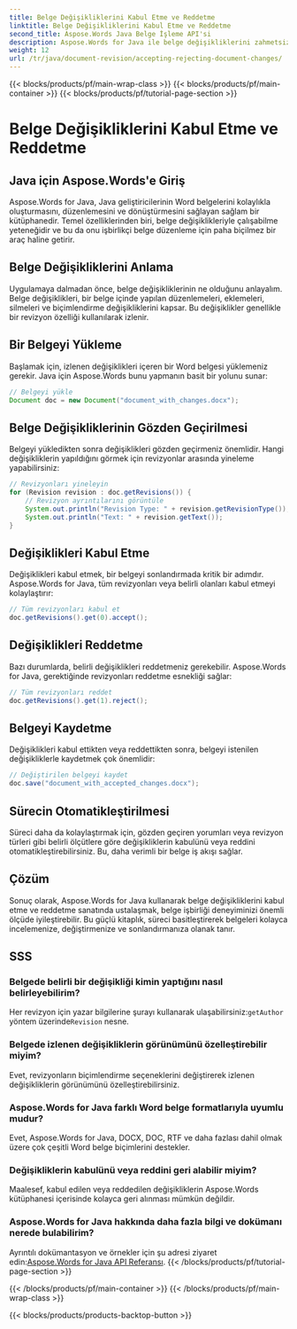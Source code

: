 ```yaml
---
title: Belge Değişikliklerini Kabul Etme ve Reddetme
linktitle: Belge Değişikliklerini Kabul Etme ve Reddetme
second_title: Aspose.Words Java Belge İşleme API'si
description: Aspose.Words for Java ile belge değişikliklerini zahmetsizce nasıl yöneteceğinizi öğrenin. Revizyonları sorunsuz bir şekilde kabul edin ve reddedin.
weight: 12
url: /tr/java/document-revision/accepting-rejecting-document-changes/
---
```


{{< blocks/products/pf/main-wrap-class >}}
{{< blocks/products/pf/main-container >}}
{{< blocks/products/pf/tutorial-page-section >}}

# Belge Değişikliklerini Kabul Etme ve Reddetme


## Java için Aspose.Words'e Giriş

Aspose.Words for Java, Java geliştiricilerinin Word belgelerini kolaylıkla oluşturmasını, düzenlemesini ve dönüştürmesini sağlayan sağlam bir kütüphanedir. Temel özelliklerinden biri, belge değişiklikleriyle çalışabilme yeteneğidir ve bu da onu işbirlikçi belge düzenleme için paha biçilmez bir araç haline getirir.

## Belge Değişikliklerini Anlama

Uygulamaya dalmadan önce, belge değişikliklerinin ne olduğunu anlayalım. Belge değişiklikleri, bir belge içinde yapılan düzenlemeleri, eklemeleri, silmeleri ve biçimlendirme değişikliklerini kapsar. Bu değişiklikler genellikle bir revizyon özelliği kullanılarak izlenir.

## Bir Belgeyi Yükleme

Başlamak için, izlenen değişiklikleri içeren bir Word belgesi yüklemeniz gerekir. Java için Aspose.Words bunu yapmanın basit bir yolunu sunar:

```java
// Belgeyi yükle
Document doc = new Document("document_with_changes.docx");
```

## Belge Değişikliklerinin Gözden Geçirilmesi

Belgeyi yükledikten sonra değişiklikleri gözden geçirmeniz önemlidir. Hangi değişikliklerin yapıldığını görmek için revizyonlar arasında yineleme yapabilirsiniz:

```java
// Revizyonları yineleyin
for (Revision revision : doc.getRevisions()) {
    // Revizyon ayrıntılarını görüntüle
    System.out.println("Revision Type: " + revision.getRevisionType());
    System.out.println("Text: " + revision.getText());
}
```

## Değişiklikleri Kabul Etme

Değişiklikleri kabul etmek, bir belgeyi sonlandırmada kritik bir adımdır. Aspose.Words for Java, tüm revizyonları veya belirli olanları kabul etmeyi kolaylaştırır:

```java
// Tüm revizyonları kabul et
doc.getRevisions().get(0).accept();
```

## Değişiklikleri Reddetme

Bazı durumlarda, belirli değişiklikleri reddetmeniz gerekebilir. Aspose.Words for Java, gerektiğinde revizyonları reddetme esnekliği sağlar:

```java
// Tüm revizyonları reddet
doc.getRevisions().get(1).reject();
```

## Belgeyi Kaydetme

Değişiklikleri kabul ettikten veya reddettikten sonra, belgeyi istenilen değişikliklerle kaydetmek çok önemlidir:

```java
// Değiştirilen belgeyi kaydet
doc.save("document_with_accepted_changes.docx");
```

## Sürecin Otomatikleştirilmesi

Süreci daha da kolaylaştırmak için, gözden geçiren yorumları veya revizyon türleri gibi belirli ölçütlere göre değişikliklerin kabulünü veya reddini otomatikleştirebilirsiniz. Bu, daha verimli bir belge iş akışı sağlar.

## Çözüm

Sonuç olarak, Aspose.Words for Java kullanarak belge değişikliklerini kabul etme ve reddetme sanatında ustalaşmak, belge işbirliği deneyiminizi önemli ölçüde iyileştirebilir. Bu güçlü kitaplık, süreci basitleştirerek belgeleri kolayca incelemenize, değiştirmenize ve sonlandırmanıza olanak tanır.

## SSS

### Belgede belirli bir değişikliği kimin yaptığını nasıl belirleyebilirim?

 Her revizyon için yazar bilgilerine şurayı kullanarak ulaşabilirsiniz:`getAuthor` yöntem üzerinde`Revision` nesne.

### Belgede izlenen değişikliklerin görünümünü özelleştirebilir miyim?

Evet, revizyonların biçimlendirme seçeneklerini değiştirerek izlenen değişikliklerin görünümünü özelleştirebilirsiniz.

### Aspose.Words for Java farklı Word belge formatlarıyla uyumlu mudur?

Evet, Aspose.Words for Java, DOCX, DOC, RTF ve daha fazlası dahil olmak üzere çok çeşitli Word belge biçimlerini destekler.

### Değişikliklerin kabulünü veya reddini geri alabilir miyim?

Maalesef, kabul edilen veya reddedilen değişikliklerin Aspose.Words kütüphanesi içerisinde kolayca geri alınması mümkün değildir.

### Aspose.Words for Java hakkında daha fazla bilgi ve dokümanı nerede bulabilirim?

 Ayrıntılı dokümantasyon ve örnekler için şu adresi ziyaret edin:[Aspose.Words for Java API Referansı](https://reference.aspose.com/words/java/).
{{< /blocks/products/pf/tutorial-page-section >}}

{{< /blocks/products/pf/main-container >}}
{{< /blocks/products/pf/main-wrap-class >}}

{{< blocks/products/products-backtop-button >}}
